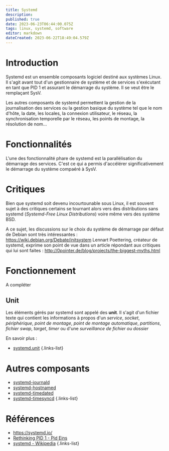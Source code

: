 ```yaml
---
title: Systemd
description: 
published: true
date: 2023-06-23T06:44:00.075Z
tags: linux, systemd, software
editor: markdown
dateCreated: 2023-06-22T18:49:04.579Z
---
```


# Introduction
Systemd est un ensemble composants logiciel destiné aux systèmes Linux. Il s'agit avant tout d'un gestionnaire de système et de services s'exécutant en tant que PID 1 et assurant le démarrage du système. Il se veut être le remplaçant SysV.

Les autres composants de systemd permettent la gestion de la journalisation des services ou la gestion basique du système tel que le nom d'hôte, la date, les locales, la connexion utilisateur, le réseau, la synchronisation temporelle par le réseau, les points de montage, la résolution de nom...

# Fonctionnalités
L'une des fonctionnalité phare de systemd est la parallélisation du démarrage des services. C'est ce qui a permis d'accélérer significativement le démarrage du système compaéré à SysV.

# Critiques
Bien que systemd soit devenu incourtounable sous Linux, il est souvent sujet à des critiques certains se tournant alors vers des distributions sans systemd (*Systemd-Free Linux Distributions*) voire même vers des système BSD.

A ce sujet, les discussions sur le choix du système de démarrage par défaut de Debian sont très intéressantes : https://wiki.debian.org/Debate/initsystem
Lennart Poettering, créateur de systemd, exprime son point de vue dans un article répondant aux critiques qui lui sont faites : http://0pointer.de/blog/projects/the-biggest-myths.html

# Fonctionnement
A compléter
## Unit
Les éléments gérés par systemd sont appelé des **unit**. Il s'agit d'un fichier texte qui contient les informations à propos d'un *service*, *socket*, *périphérique*, *point de montage*, *point de montage automatique*, *partitions*, *fichier swap*, *target*, *timer* ou d'une *surveillance de fichier ou dossier*

En savoir plus : 
- [systemd.unit](/systemd/unit)
{.links-list}

# Autres composants
- [systemd-journald](/systemd/journald)
- [systemd-hostnamed](/systemd/hostnamed)
- [systemd-timedated](systemd/timedated)
- [systemd-timesyncd](systemd/timesyncd)
{.links-list}

# Références
- https://systemd.io/
- [Rethinking PID 1 - Pid Eins](http://0pointer.de/blog/projects/systemd.html)
- [systemd - Wikipedia](https://en.wikipedia.org/wiki/Systemd)
{.links-list}
